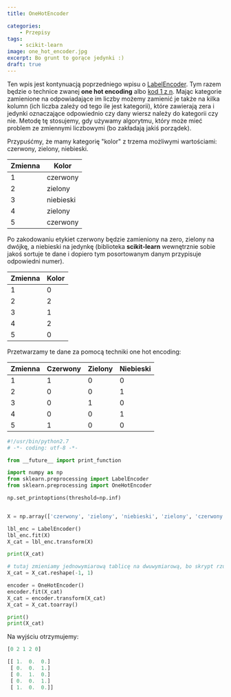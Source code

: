 ```yaml
---
title: OneHotEncoder

categories:
    - Przepisy
tags:
    - scikit-learn
image: one_hot_encoder.jpg
excerpt: Bo grunt to gorące jedynki :)
draft: true
---
```

Ten wpis jest kontynuacją poprzedniego wpisu o [LabelEncoder](/blog/2016/09/10/label-encoder). Tym razem będzie o technice zwanej __one hot encoding__ albo [kod 1 z n](https://pl.wikipedia.org/wiki/Kod_1_z_n). Mając kategorie zamienione na odpowiadające im liczby możemy zamienić je także na kilka kolumn (ich liczba zależy od tego ile jest kategorii), które zawierają zera i jedynki oznaczające odpowiednio czy dany wiersz należy do kategorii czy nie. Metodę tę stosujemy, gdy używamy algorytmu, który może mieć problem ze zmiennymi liczbowymi (bo zakładają jakiś porządek).

Przypuśćmy, że mamy kategorię "kolor" z trzema możliwymi wartościami: czerwony, zielony, niebieski.

| Zmienna | Kolor     |
| ------- | --------- |
| 1       | czerwony  |
| 2       | zielony   |
| 3       | niebieski |
| 4       | zielony   |
| 5       | czerwony  |

Po zakodowaniu etykiet czerwony będzie zamieniony na zero, zielony na dwójkę, a niebieski na jedynkę (biblioteka __scikit-learn__ wewnętrznie sobie jakoś sortuje te dane i dopiero tym posortowanym danym przypisuje odpowiedni numer).

| Zmienna | Kolor     |
| ------- | --------- |
| 1       | 0         |
| 2       | 2         |
| 3       | 1         |
| 4       | 2         |
| 5       | 0         |

Przetwarzamy te dane za pomocą techniki one hot encoding:


| Zmienna | Czerwony  | Zielony | Niebieski |
| ------- | --------- | ------- | --------- |
| 1       | 1         | 0       | 0         |
| 2       | 0         | 0       | 1         |
| 3       | 0         | 1       | 0         |
| 4       | 0         | 0       | 1         |
| 5       | 1         | 0       | 0         |

```python
#!/usr/bin/python2.7
# -*- coding: utf-8 -*-

from __future__ import print_function

import numpy as np
from sklearn.preprocessing import LabelEncoder
from sklearn.preprocessing import OneHotEncoder

np.set_printoptions(threshold=np.inf)


X = np.array(['czerwony', 'zielony', 'niebieski', 'zielony', 'czerwony'])

lbl_enc = LabelEncoder()
lbl_enc.fit(X)
X_cat = lbl_enc.transform(X)

print(X_cat)

# tutaj zmieniamy jednowymiarową tablicę na dwuwymiarową, bo skrypt rzuca błędem
X_cat = X_cat.reshape(-1, 1)

encoder = OneHotEncoder()
encoder.fit(X_cat)
X_cat = encoder.transform(X_cat)
X_cat = X_cat.toarray()

print()
print(X_cat)
```

Na wyjściu otrzymujemy:

```python
[0 2 1 2 0]

[[ 1.  0.  0.]
 [ 0.  0.  1.]
 [ 0.  1.  0.]
 [ 0.  0.  1.]
 [ 1.  0.  0.]]
```